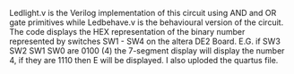Ledlight.v is the Verilog implementation of this circuit using AND and OR gate primitives while Ledbehave.v is the behavioural version of the circuit. The code displays the HEX representation of the binary number represented by switches SW1 - SW4 on the altera DE2 Board. E.G. if SW3 SW2
SW1 SW0 are 0100 (4) the 7-segment display will display the number 4, if they are 1110 then E will be displayed. I also uploded the quartus file.
